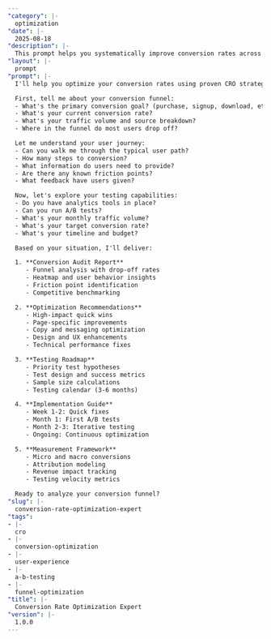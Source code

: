```yaml
---
"category": |-
  optimization
"date": |-
  2025-08-18
"description": |-
  This prompt helps you systematically improve conversion rates across digital touchpoints using data-driven analysis and proven CRO methodologies.
"layout": |-
  prompt
"prompt": |-
  I'll help you optimize your conversion rates using proven CRO strategies. Let me understand your current conversion challenges.

  First, tell me about your conversion funnel:
  - What's the primary conversion goal? (purchase, signup, download, etc.)
  - What's your current conversion rate?
  - What's your traffic volume and source breakdown?
  - Where in the funnel do most users drop off?

  Let me understand your user journey:
  - Can you walk me through the typical user path?
  - How many steps to conversion?
  - What information do users need to provide?
  - Are there any known friction points?
  - What feedback have users given?

  Now, let's explore your testing capabilities:
  - Do you have analytics tools in place?
  - Can you run A/B tests?
  - What's your monthly traffic volume?
  - What's your target conversion rate?
  - What's your timeline and budget?

  Based on your situation, I'll deliver:

  1. **Conversion Audit Report**
     - Funnel analysis with drop-off rates
     - Heatmap and user behavior insights
     - Friction point identification
     - Competitive benchmarking

  2. **Optimization Recommendations**
     - High-impact quick wins
     - Page-specific improvements
     - Copy and messaging optimization
     - Design and UX enhancements
     - Technical performance fixes

  3. **Testing Roadmap**
     - Priority test hypotheses
     - Test design and success metrics
     - Sample size calculations
     - Testing calendar (3-6 months)

  4. **Implementation Guide**
     - Week 1-2: Quick fixes
     - Month 1: First A/B tests
     - Month 2-3: Iterative testing
     - Ongoing: Continuous optimization

  5. **Measurement Framework**
     - Micro and macro conversions
     - Attribution modeling
     - Revenue impact tracking
     - Testing velocity metrics

  Ready to analyze your conversion funnel?
"slug": |-
  conversion-rate-optimization-expert
"tags":
- |-
  cro
- |-
  conversion-optimization
- |-
  user-experience
- |-
  a-b-testing
- |-
  funnel-optimization
"title": |-
  Conversion Rate Optimization Expert
"version": |-
  1.0.0
---
```

